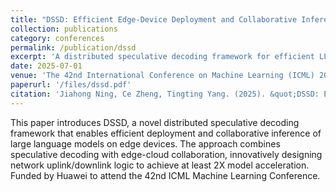 ```yaml
---
title: "DSSD: Efficient Edge-Device Deployment and Collaborative Inference via Distributed Split Speculative Decoding"
collection: publications
category: conferences
permalink: /publication/dssd
excerpt: 'A distributed speculative decoding framework for efficient LLM deployment on edge devices.'
date: 2025-07-01
venue: 'The 42nd International Conference on Machine Learning (ICML) 2025'
paperurl: '/files/dssd.pdf'
citation: 'Jiahong Ning, Ce Zheng, Tingting Yang. (2025). &quot;DSSD: Efficient Edge-Device Deployment and Collaborative Inference via Distributed Split Speculative Decoding.&quot; <i>The 42nd International Conference on Machine Learning (ICML) 2025</i>.'
---
```

This paper introduces DSSD, a novel distributed speculative decoding framework that enables efficient deployment and collaborative inference of large language models on edge devices. The approach combines speculative decoding with edge-cloud collaboration, innovatively designing network uplink/downlink logic to achieve at least 2X model acceleration. Funded by Huawei to attend the 42nd ICML Machine Learning Conference. 